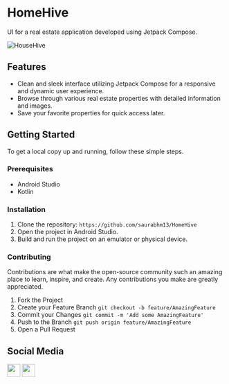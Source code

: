 # HomeHive

UI for a real estate application developed using Jetpack Compose.

![HouseHive](https://github.com/saurabhm13/HomeHive/assets/98728292/87e69b40-517b-483b-8caf-c9d71b26a5a3)


## Features

- Clean and sleek interface utilizing Jetpack Compose for a responsive and dynamic user experience.
- Browse through various real estate properties with detailed information and images.
- Save your favorite properties for quick access later.


## Getting Started

To get a local copy up and running, follow these simple steps.


### Prerequisites

- Android Studio
- Kotlin


### Installation

1. Clone the repository: ```https://github.com/saurabhm13/HomeHive```
2. Open the project in Android Studio.
3. Build and run the project on an emulator or physical device.


### Contributing

Contributions are what make the open-source community such an amazing place to learn, inspire, and create. Any contributions you make are greatly appreciated.

1. Fork the Project
2. Create your Feature Branch ```git checkout -b feature/AmazingFeature```
3. Commit your Changes ```git commit -m 'Add some AmazingFeature'```
4. Push to the Branch ```git push origin feature/AmazingFeature```
5. Open a Pull Request


## Social Media
[<img height="30" src="https://img.shields.io/badge/twitter-1DA1F2.svg?&style=for-the-badge&logo=twitter&logoColor=white" />][twitter]
[<img height="30" src="https://img.shields.io/badge/linkedin-0077B5.svg?&style=for-the-badge&logo=linkedin&logoColor=white" />][LinkedIn]

[twitter]: https://x.com/Saurabh13m
[linkedIn]: https://www.linkedin.com/in/saurabh-mahavarkar/
